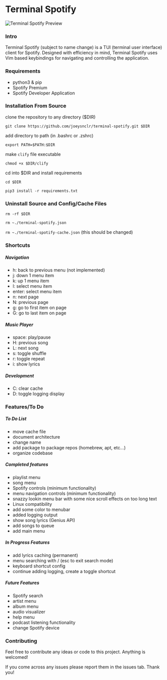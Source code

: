 # Terminal Spotify


![Terminal Spotify Preview](https://raw.githubusercontent.com/joeysnclr/terminal-spotify/master/screenshot.png)

### Intro

Terminal Spotify (subject to name change) is a TUI (terminal user interface)
client for Spotify. Designed with efficiency in mind, Terminal Spotify uses Vim
based keybindings for navigating and controlling the application.

### Requirements

- python3 & pip
- Spotify Premium
- Spotify Developer Application

### Installation From Source

clone the repository to any directory ($DIR)

`git clone https://github.com/joeysnclr/terminal-spotify.git $DIR`


add directory to path (in .bashrc or .zshrc)

`export PATH=$PATH:$DIR`


make `clify` file executable

`chmod +x $DIR/clify`


cd into $DIR and install requirements

`cd $DIR`

`pip3 install -r requirements.txt`



### Uninstall Source and Config/Cache Files

`rm -rf $DIR`

`rm ~./terminal-spotify.json`

`rm ~./terminal-spotify-cache.json` (this should be changed)


### Shortcuts

##### Navigation

- h: back to previous menu (not implemented)
- j: down 1 menu item
- k: up 1 menu item
- l: select menu item
- enter: select menu item
- n: next page
- N: previous page
- g: go to first item on page
- G: go to last item on page


##### Music Player

- space: play/pause
- H: previous song
- L: next song
- s: toggle shuffle
- r: toggle repeat
- i: show lyrics


##### Development

- C: clear cache
- D: toggle logging display

### Features/To Do

##### To Do List

- move cache file
- document architecture
- change name
- add package to package repos (homebrew, apt, etc...)
- organize codebase


##### Completed features

- playlist menu
- song menu
- Spotify controls (minimum functionality)
- menu navigation controls (minimum functionality)
- snazzy lookin menu bar with some nice scroll effects on too long text
- Linux compatibility
- add some color to menubar
- added logging output
- show song lyrics (Genius API)
- add songs to queue
- add main menu

##### In Progress Features

- add lyrics caching (permanent)
- menu searching with / (esc to exit search mode)
- keyboard shortcut config
- continue adding logging, create a toggle shortcut

##### Future Features

- Spotify search
- artist menu
- album menu
- audio visualizer
- help menu
- podcast listening functionality
- change Spotify device


### Contributing

Feel free to contribute any ideas or code to this project. Anything is welcomed!

If you come across any issues please report them in the issues tab. Thank you!
